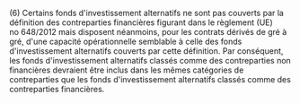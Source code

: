 (6) Certains fonds d'investissement alternatifs ne sont pas couverts par la définition des contreparties financières figurant dans le règlement (UE) no 648/2012 mais disposent néanmoins, pour les contrats dérivés de gré à gré, d'une capacité opérationnelle semblable à celle des fonds d'investissement alternatifs couverts par cette définition. Par conséquent, les fonds d'investissement alternatifs classés comme des contreparties non financières devraient être inclus dans les mêmes catégories de contreparties que les fonds d'investissement alternatifs classés comme des contreparties financières.